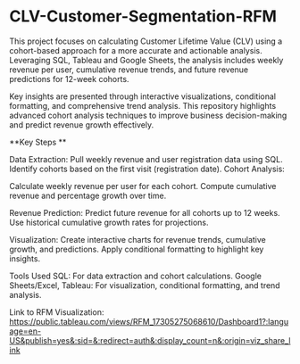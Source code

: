 # CLV-Customer-Segmentation-RFM
This project focuses on calculating Customer Lifetime Value (CLV) using a cohort-based approach for a more accurate and actionable analysis. Leveraging SQL, Tableau and Google Sheets, the analysis includes weekly revenue per user, cumulative revenue trends, and future revenue predictions for 12-week cohorts. 

Key insights are presented through interactive visualizations, conditional formatting, and comprehensive trend analysis. This repository highlights advanced cohort analysis techniques to improve business decision-making and predict revenue growth effectively.



**Key Steps
**

Data Extraction:
Pull weekly revenue and user registration data using SQL.
Identify cohorts based on the first visit (registration date).
Cohort Analysis:

Calculate weekly revenue per user for each cohort.
Compute cumulative revenue and percentage growth over time.

Revenue Prediction:
Predict future revenue for all cohorts up to 12 weeks.
Use historical cumulative growth rates for projections.

Visualization:
Create interactive charts for revenue trends, cumulative growth, and predictions.
Apply conditional formatting to highlight key insights.

Tools Used
SQL: For data extraction and cohort calculations.
Google Sheets/Excel, Tableau: For visualization, conditional formatting, and trend analysis.


Link to RFM Visualization: https://public.tableau.com/views/RFM_17305275068610/Dashboard1?:language=en-US&publish=yes&:sid=&:redirect=auth&:display_count=n&:origin=viz_share_link
